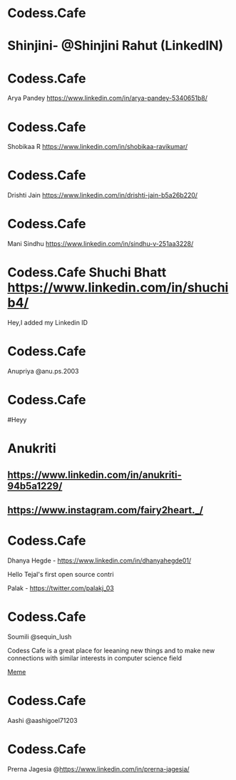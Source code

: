 
# Codess.Cafe
Shinjini- @Shinjini Rahut (LinkedIN)
=======

# Codess.Cafe

Arya Pandey
https://www.linkedin.com/in/arya-pandey-5340651b8/

# Codess.Cafe
Shobikaa R
https://www.linkedin.com/in/shobikaa-ravikumar/

# Codess.Cafe

Drishti Jain
https://www.linkedin.com/in/drishti-jain-b5a26b220/

# Codess.Cafe
Mani Sindhu
https://www.linkedin.com/in/sindhu-v-251aa3228/

# Codess.Cafe Shuchi Bhatt https://www.linkedin.com/in/shuchib4/
Hey,I added my Linkedin ID

# Codess.Cafe
Anupriya
@anu.ps.2003
# Codess.Cafe
#Heyy
# Anukriti
## https://www.linkedin.com/in/anukriti-94b5a1229/
## https://www.instagram.com/fairy2heart._/


# Codess.Cafe
Dhanya Hegde - https://www.linkedin.com/in/dhanyahegde01/

Hello Tejal's first open source contri 

Palak - https://twitter.com/palakj_03

# Codess.Cafe
Soumili 
@sequin_lush


Codess Cafe is a great place for leeaning new things and to make new connections with similar interests in computer science field

[Meme](https://miro.medium.com/max/600/0*Y602BVKpn-ek3V5P.png)

# Codess.Cafe
Aashi
@aashigoel71203

# Codess.Cafe
Prerna Jagesia
@https://www.linkedin.com/in/prerna-jagesia/
